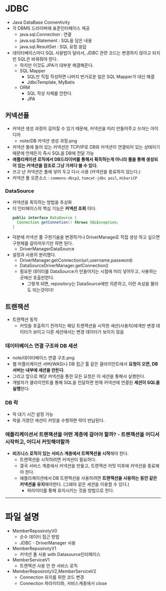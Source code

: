 # JDBC
- Java DataBase Connentivity
- 각 DBMS 드라이버에 표준인터페이스 제공
  - java.sql.Connection : 연결
  - java.sql.Statement : SQL을 담은 내용
  - java.sql.ResultSet : SQL 요청 응답
- 데이터베이스마다 SQL 사용법이 달라서, JDBC 관련 코드는 변경하지 않아고 되지만 SQL은 바꿔줘야 한다. 
  - 하지만 이것도 JPA가 대부분 해결해준다. 
  - SQL Mapper
    - SQL만 직접 작성하면 나머지 번거로운 일은 SQL Mapper가 대신 해결
    - JdbcTemplate, MyBatis
  - ORM
    - SQL 작성 자체를 안한다.
    - JPA

## 커넥션풀
- 커넥션 생성 과정이 길어질 수 있기 때문에, 커넥션을 미리 만들어주고 쓰자는 아이디어 
  - note/DB 커넥션 생성 과정.png
- 커넥션 풀에 들어 있는 커넥션은 TCP/IP로 DB와 커넥션이 연결되어 있는 상태이기 때문에 언제든지 즉시 SQL을 DB에 전달 가능
- **애플리케이션 로직에서 DB드라이버를 통해서 획득하는게 아니라 풀을 통해 생성되어 있는 커넥션을 참조로 그냥 가져다 쓸 수 있다.**
- 쓰고 난 커넥션은 풀에 넣어 두고 다시 사용 (커넥션을 종료하지 않는다.)
- 커넥션 풀 오픈소스 : `commons-dbcp2`, `tomcat-jdbc poil`, `HikariCP`

### DataSource
- 커넥션을 획득하는 방법을 추상화
- 이 인터페이스의 핵심 기능은 **커넥션 조회** 이다.
  ```java
  public interface DataSource {
    Connection getConnetion() throws SQLException;
  }
  ```
- 덕분에 커넥션 풀 구현기술을 변경하거나 DriverManage로 직접 생성 하고 싶으면 구현체를 갈아끼우기만 하면 된다.  
  - DriverManagerDataSource
- 설정과 사용의 분리했다. 
  - DriverManager.getConnection(url,username,password)
  - DataSourceDriverManager.getConnection()
  - 필요한 데이터를 DataSource가 만들어지는 시점에 미리 넣어두고, 사용하는 곳에선 호출만한다. 
    - 그렇게 되면, repository는 DataSource에만 의존하고, 이런 속성을 몰라도 되는것이다!

## 트랜잭션
- 트랜잭션 동작
  - 커밋을 호출하기 전까지는 해당 트랜잭션을 시작한 세션(사용자)에게만 변경 데이터가 보이고 다른 세션에서는 변경 데이터가 보이지 않음

### 데이터베이스 연결 구조와 DB 세션 
  - note/데이터베이스 연결 구조.png
  - 웹 어플리케이션 서버(WAS)나 DB 접근 툴 같은 클라이언트에서 **요청이 오면, DB 서버는 내부에 세션을 만든다**.
  - 그리고 앞으로 해당 커넥션을 통한 모든 요청은 이 세션을 통해서 실행한다. 
  - 개발자가 클라이언트를 통해 SQL을 전달하면 현재 커넥션에 연결된 **세션이 SQL을 실행**한다. 

### DB 락 
- 락 대기 시간 설정 가능
- 락을 가졌던 세션이 커밋을 수행하면 락이 반납된다. 

### 애플리케이션서 트랜잭션을 어떤 계층에 걸어야 할까? - 트랜잭션을 어디서 시작하고, 어디서 커밋해야할까
- **비즈니스 로직이 있는 서비스 계층에서 트랙잭션을 시작**해야 한다. 
  - 트랜잭션을 시작하려면 커넥션이 필요하다.
  - 결국 서비스 계층에서 커넥션을 만들고, 트랜잭션 커밋 이후에 커넥션을 종료해야 한다. 
  - 애플리케이션에서 DB 트랜잭션을 사용하려면 **트랜잭션을 사용하는 동안 같은 커넥션을 유지**해야한다. (그래야 같은 세션을 이용할 수 있다.)
    - 파라미터를 통해 유지시키는 것을 방법으로 한다.

---
# 파일 설명
- MemberReposirotyV0
  - 순수 데이터 접근 방법
  - JDBC - DriverManager 사용
- MemberReposirotyV1
  - 커넥션 풀 사용 with Datasource인터페이스 
- MemberServiceV1 
  - 트랜잭션 사용 안 한 서비스 로직
- MemberReposirotyV2,MemberServiceV2
  - Connection 유지를 위한 코드 변경 
  - Connection 파라미터화, 서비스계층에서 close